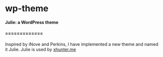 # wp-theme
<h4>
Julie: a WordPress theme
</h4>
<h4>
	=============
</h4>
<p>
Inspired by iNove and Perkins, I have implemented a new theme and named it Julie. Julie is used by <a href="http://xhunter.me">xhunter.me</a>
</p>
